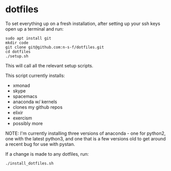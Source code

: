 # dotfiles

To set everything up on a fresh installation, after setting up your ssh keys
open up a terminal and run:

```
sudo apt install git
mkdir code
git clone git@github.com:n-s-f/dotfiles.git
cd dotfiles
./setup.sh
```

This will call all the relevant setup scripts.

This script currently installs:
- xmonad
- skype
- spacemacs
- anaconda w/ kernels
- clones my github repos
- elixir
- exercism
- possibly more

NOTE: I'm currently installing three versions of anaconda - one for python2, one
with the latest python3, and one that is a few versions old to get around a
recent bug for use with pystan. 

If a change is made to any dotfiles, run:

```
./install_dotfiles.sh
```

